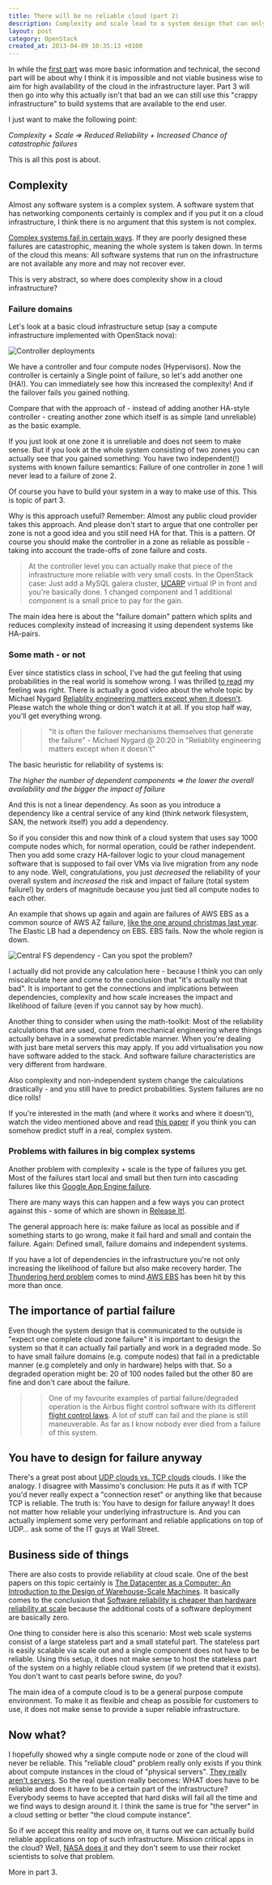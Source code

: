 ```yaml
---
title: There will be no reliable cloud (part 2)
description: Complexity and scale lead to a system design that can only be unreliable at the infrastructure layer
layout: post
category: OpenStack
created_at: 2013-04-09 10:35:13 +0100
---
```


In while the [first part](http://blog.hendrikvolkmer.de/2013/04/03/there-will-be-no-reliable-cloud-part-1/) was more basic information and technical, the second part will be about why I think it is impossible and not viable business wise to aim for high availability of the cloud in the infrastructure layer. Part 3 will then go into why this actually isn't that bad an we can still use this "crappy infrastructure" to build systems that are available to the end user.

I just want to make the following point:

*Complexity + Scale => Reduced Reliability + Increased Chance of catastrophic failures*

This is all this post is about.

## Complexity

Almost any software system is a complex system. A software system that has networking components certainly is complex and if you put it on a cloud infrastructure, I think there is no argument that this system is not complex.

[Complex systems fail in certain ways](http://www.ctlab.org/documents/How%20Complex%20Systems%20Fail.pdf). If they are poorly designed these failures are catastrophic, meaning the whole system is taken down. In terms of the cloud this means: All software systems that run on the infrastructure are not available any more and may not recover ever.

This is very abstract, so where does complexity show in a cloud infrastructure? 

### Failure domains

Let's look at a basic cloud infrastructure setup (say a compute infrastructure implemented with OpenStack nova):

<img src="/assets/2013/04/09/cloud-controller.png"  alt="Controller deployments" />

We have a controller and four compute nodes (Hypervisors). Now the controller is certainly a Single point of failure, so let's add another one (HA!). You can immediately see how this increased the complexity! And if the failover fails you gained nothing.

Compare that with the approach of - instead of adding another HA-style controller - creating another zone which itself is as simple (and unreliable) as the basic example.

If you just look at one zone it is unreliable and does not seem to make sense. But if you look at the whole system consisting of two zones you can actually see that you gained something: You have two independent(!) systems with known failure semantics: Failure of one controller in zone 1 will never lead to a failure of zone 2.

Of course you have to build your system in a way to make use of this. This is topic of part 3. 

Why is this approach useful? Remember: Almost any public cloud provider takes this approach. And please don't start to argue that one controller per zone is not a good idea and you still need HA for that. This is a pattern. Of course you should make the controller in a zone as reliable as possible - taking into account the trade-offs of zone failure and costs.

> At the controller level you can actually make that piece of the infrastructure more reliable with very small costs. In the OpenStack case: Just add a MySQL galera cluster, [UCARP](http://www.pureftpd.org/project/ucarp) virtual IP in front and you're basically done. 1 changed component and 1 additional component is a small price to pay for the gain.

The main idea here is about the "failure domain" pattern which splits and reduces complexity instead of increasing it using dependent systems like HA-pairs. 

### Some math - or not

Ever since statistics class in school, I've had the gut feeling that using probabilities in the real world is somehow wrong. I was thrilled [to read](http://www.amazon.com/The-Black-Swan-Improbable-Robustness/dp/081297381X/) my feeling was right. There is actually a good video about the whole topic by Michael Nygard [Reliablity engineering matters except when it doesn't](http://www.infoq.com/presentations/Reliability-Engineering-Matters-Except-When-It-Doesnt). Please watch the whole thing or don't watch it at all. If you stop half way, you'll get everything wrong. 

>> "It is often the failover mechanisms themselves that generate the failure" - Michael Nygard @ 20:20 in "Reliablity engineering matters except when it doesn't"

The basic heuristic for reliability of systems is:

*The higher the number of dependent components => the lower the overall availability and the bigger the impact of failure*

And this is not a linear dependency. As soon as you introduce a dependency like a central service of any kind (think network filesystem, SAN, the network itself) you add a dependency.

So if you consider this and now think of a cloud system that uses say 1000 compute nodes which, for normal operation, could be rather independent. Then you add some crazy HA-failover logic to your cloud management software that is supposed to fail over VMs via live migration from any node to any node. Well, congratulations, you just *decreased* the reliability of your overall system and *increased* the risk and impact of failure (total system failure!) by orders of magnitude because you just tied all compute nodes to each other.

An example that shows up again and again are failures of AWS EBS as a common source of AWS AZ failure, [like the one around christmas last year](http://www.forbes.com/sites/kellyclay/2012/06/30/aws-power-outage-questions-reliability-of-public-cloud/). The Elastic LB had a dependency on EBS. EBS fails. Now the whole region is down.

<img src="/assets/2013/04/09/central-fs.png" alt="Central FS dependency - Can you spot the problem?" />

I actually did not provide any calculation here - because I think you can only miscalculate here and come to the conclusion that "it's actually not that bad". It is important to get the  connections and implications between dependencies, complexity and how scale increases the impact and likelihood of failure (even if you cannot say by how much).

Another thing to consider when using the math-toolkit: Most of the reliability calculations that are used, come from mechanical engineering where things actually behave in a somewhat predictable manner. When you're dealing with just bare metal servers this may apply. If you add virtualisation you now have software added to the stack. And software failure characteristics are very different from hardware.

Also complexity and non-independent system change the calculations drastically - and you still have to predict probabilities. System failures are no dice rolls!

If you're interested in the math (and where it works and where it doesn't), watch the video mentioned above and read [this paper](http://papers.ssrn.com/sol3/papers.cfm?abstract_id=1850428) if you think you can somehow predict stuff in a real, complex system.

### Problems with failures in big complex systems

Another problem with complexity + scale is the type of failures you get. Most of the failures start local and small but then turn into cascading failures like this [Google App Engine failure](http://googleappengine.blogspot.de/2012/10/about-todays-app-engine-outage.html).

There are many ways this can happen and a few ways you can protect against this - some of which are shown in [Release It!](http://www.amazon.de/Release-It-Production-Ready-Pragmatic-Programmers/dp/0978739213/). 

The general approach here is: make failure as local as possible and if something starts to go wrong, make it fail hard and small and contain the failure. Again: Defined small, failure domains and independent systems.

If you have a lot of dependencies in the infrastructure you're not only increasing the likelihood of failure but also make recovery harder. The [Thundering herd problem](http://en.wikipedia.org/wiki/Thundering_herd_problem) comes to mind.[AWS EBS](https://aws.amazon.com/message/680342/) has been hit by this more than once.

## The importance of partial failure

Even though the system design that is communicated to the outside is "expect one complete cloud zone failure" it is important to design the system so that it can actually fail partially and work in a degraded mode. So to have small failure domains (e.g. compute nodes) that fail in a predictable manner (e.g completely and only in hardware) helps with that. So a degraded operation might be: 20 of 100 nodes failed but the other 80 are fine and don't care about the failure.

>> One of my favourite examples of partial failure/degraded operation is the Airbus flight control software with its different [flight control laws](http://en.wikipedia.org/wiki/Flight_control_modes_\(electronic\)#Flight_control_laws_.28Airbus.29). A lot of stuff can fail and the plane is still maneuverable. As far as I know nobody ever died from a failure of this system. 

## You have to design for failure anyway

There's a great post about [UDP clouds vs. TCP clouds](http://it20.info/2011/04/tcp-clouds-udp-clouds-design-for-fail-and-aws/) clouds. I like the analogy. I disagree with Massimo's conclusion: He puts it as if with TCP you'd never really expect a "connection reset" or anything like that because TCP is reliable. The truth is: You have to design for failure anyway! It does not matter how reliable your underlying infrastructure is. And you can actually implement some very performant and reliable applications on top of UDP… ask some of the IT guys at Wall Street.

## Business side of things

There are also costs to provide reliability at cloud scale. One of the best papers on this topic certainly is [The Datacenter as a Computer: An Introduction to the Design of Warehouse-Scale Machines](http://research.google.com/pubs/pub35290.html). It basically comes to the conclusion that [Software reliability is cheaper than hardware reliability at scale](http://samj.net/2012/03/simplifying-cloud-reliability.html) because the additional costs of a software deployment are basically zero.

One thing to consider here is also this scenario: Most web scale systems consist of a large stateless part and a small stateful part. The stateless part is easily scalable via scale out and a single component does not have to be reliable. Using this setup, it does not make sense to host the stateless part of the system on a highly reliable cloud system (if we pretend that it exists). You don't want to cast pearls before swine, do you?

The main idea of a compute cloud is to be a general purpose compute environment. To make it as flexible and cheap as possible for customers to use, it does not make sense to provide a super reliable infrastructure.

## Now what?

I hopefully showed why a single compute node or zone of the cloud will never be reliable. This "reliable cloud" problem really only exists if you think about compute instances in the cloud of "physical servers". [They really aren't servers](http://www.jamiebegin.com/why-an-ec2-instance-isnt-a-server/). So the real question really becomes: WHAT does have to be reliable and does it have to be a certain part of the infrastructure? Everybody seems to have accepted that hard disks will fail all the time and we find ways to design around it. I think the same is true for "the server" in a cloud setting or better "the cloud compute instance".

So if we accept this reality and move on, it turns out we can actually build reliable applications on top of such infrastructure. Mission critical apps in the cloud? Well, [NASA does it](http://www.infoq.com/presentations/Keynote-MythBusters-Cloud-Computing-NASA) and they don't seem to use their rocket scientists to solve that problem.

More in part 3.

